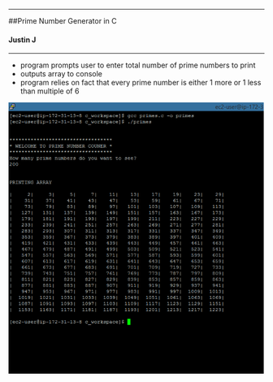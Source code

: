 -----------------------------------------------------------------------------------------------
##Prime Number Generator in C
#### Justin J
-----------------------------------------------------------------------------------------------

- program prompts user to enter total number of prime numbers to print
- outputs array to console
- program relies on fact that every prime number is either 1 more or 1 less than multiple of 6

![alt tag](primes.png)
